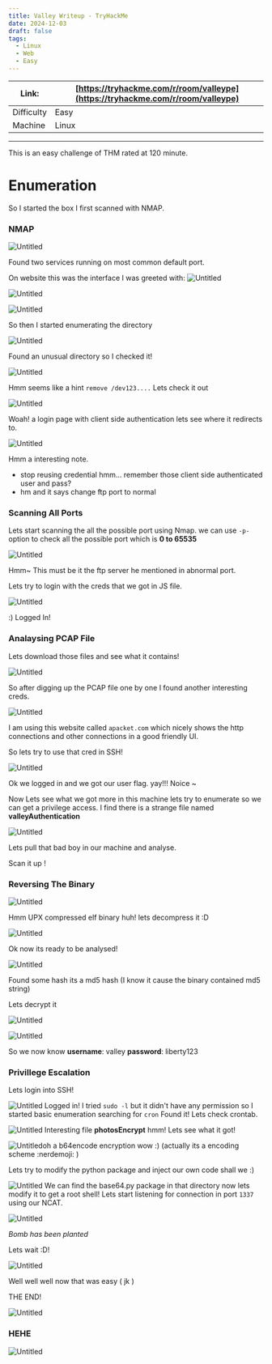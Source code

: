 ```yaml
---
title: Valley Writeup - TryHackMe
date: 2024-12-03
draft: false
tags:
  - Linux
  - Web
  - Easy
---
```


| Link:      | [https://tryhackme.com/r/room/valleype](https://tryhackme.com/r/room/valleype) |
| ---------- | ------------------------------------------------------------------------------ |
| Difficulty | Easy                                                                           |
| Machine    | Linux                                                                          |

---

This is an easy challenge of THM rated at 120 minute.
# Enumeration

So I started the box I first scanned with NMAP.

### NMAP 
![Untitled](images/Pasted%20image%2020241109012411.png)

Found two services running on most common default port.

On website this was the interface I was greeted with:
![Untitled](images/Pasted%20image%2020241109012508.png)

![Untitled](images/Pasted%20image%2020241109012641.png)

![Untitled](images/Pasted%20image%2020241109012650.png)

So then I started enumerating the directory

![Untitled](images/Pasted%20image%2020241109012714.png)

Found an unusual directory so I checked it!

![Untitled](images/Pasted%20image%2020241109012805.png)

Hmm seems like a hint `remove /dev123....`
Lets check it out

![Untitled](images/Pasted%20image%2020241109012743.png)

Woah! a login page with client side authentication lets see where it redirects to.

![Untitled](images/Pasted%20image%2020241109012930.png)

Hmm a interesting note.
- stop reusing credential hmm... remember those client side authenticated user and pass?
- hm and it says change ftp port to normal 

### Scanning All Ports 

Lets start scanning the all the possible port using Nmap.
we can use `-p-` option to check all the possible port which is **0 to 65535**

![Untitled](images/Pasted%20image%2020241109013234.png)

Hmm~ This must be it the ftp server he mentioned in abnormal port.

Lets try to login with the creds that we got in JS file.

![Untitled](images/Pasted%20image%2020241109013338.png)

:) Logged In!

### Analaysing PCAP File

Lets download those files and see what it contains!

![Untitled](images/Pasted%20image%2020241109013417.png)

So after digging up the PCAP file one by one I found another interesting creds.

![Untitled](images/Pasted%20image%2020241109013445.png)

I am using this website called `apacket.com` which nicely shows the http connections and other connections in a good friendly UI.

So lets try to use that cred in SSH!

![Untitled](images/Pasted%20image%2020241109013602.png)

Ok we logged in and we got our user flag. yay!!!
Noice ~

Now Lets see what we got more in this machine lets try to enumerate so we can get a privilege access. 
I find there is a strange file named **valleyAuthentication**

![Untitled](images/Pasted%20image%2020241109013813.png)

Lets pull that bad boy in our machine and analyse.

Scan it up !

### Reversing The Binary

![Untitled](images/Pasted%20image%2020241109013847.png)

Hmm UPX compressed elf binary huh! lets decompress it :D

![Untitled](images/Pasted%20image%2020241109013917.png)

Ok now its ready to be analysed!

![Untitled](images/Pasted%20image%2020241109013950.png)

Found some hash its a md5 hash (I know it cause the binary contained md5 string)

Lets decrypt it

![Untitled](images/Pasted%20image%2020241109014127.png)

![Untitled](images/Pasted%20image%2020241109014146.png)


So we now know 
**username**: valley
**password**: liberty123

### Privillege Escalation

Lets login into SSH!

![Untitled](images/Pasted%20image%2020241109014247.png)
Logged in! 
I tried `sudo -l` but it didn't have any permission so I started basic enumeration searching for `cron` 
Found it!
Lets check crontab.

![Untitled](images/Pasted%20image%2020241109014414.png)
Interesting file **photosEncrypt** hmm!
Lets see what it got!

![Untitled](images/Pasted%20image%2020241109014445.png)oh a b64encode encryption wow :) (actually its a encoding scheme :nerdemoji: )

Lets try to modify the python package and inject our own code shall we :)

![Untitled](images/Pasted%20image%2020241109014548.png)
We can find the base64.py package in that directory now lets modify it to get a root shell!
Lets start listening for connection in port `1337` using our NCAT.

![Untitled](images/Pasted%20image%2020241109014622.png)

*Bomb has been planted* 


Lets wait :D!

![Untitled](images/Pasted%20image%2020241109014835.png)

Well well well now that was easy ( jk )

THE END!


![Untitled](images/Pasted%20image%2020241109020015.png)

### HEHE

![Untitled](images/Pasted%20image%2020241109014924.png)
